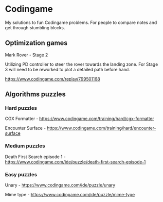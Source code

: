 # Codingame
My solutions to fun Codingame problems. For people to compare notes and get through stumbling blocks.

## Optimization games
Mark Rover - Stage 2

Utilizing PD controller to steer the rover towards the landing zone.
For Stage 3 will need to be reworked to plot a detailed path before hand.

https://www.codingame.com/replay/799501168

## Algorithms puzzles
### Hard puzzles 

CGX Formatter - https://www.codingame.com/training/hard/cgx-formatter

Encounter Surface - https://www.codingame.com/training/hard/encounter-surface

### Medium puzzles
Death First Search episode 1 - https://www.codingame.com/ide/puzzle/death-first-search-episode-1

### Easy puzzles
Unary - https://www.codingame.com/ide/puzzle/unary

Mime type - https://www.codingame.com/ide/puzzle/mime-type
